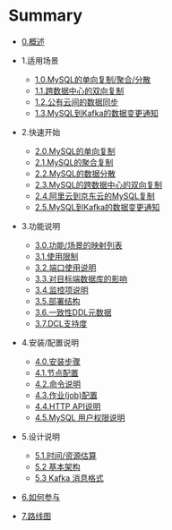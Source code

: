# Summary

* [0.概述](0/0_overview.md)
* 1.适用场景
	* [1.0.MySQL的单向复制/聚合/分散](1/1.0_mysql_replication.md)
	* [1.1.跨数据中心的双向复制](1/1.1_bidirectional_replication.md)
	* [1.2.公有云间的数据同步](1/1.2_sync_between_cloud.md)
	* [1.3.MySQL到Kafka的数据变更通知](1/1.3_mysql_kafka.md)
* 2.快速开始
	* [2.0.MySQL的单向复制](2/2.0_mysql_replication_1_1.md)
	* [2.1.MySQL的聚合复制](2/2.1_mysql_replication_n_1.md)
	* [2.2.MySQL的数据分散](2/2.2_mysql_replication_1_n.md)
	* [2.3.MySQL的跨数据中心的双向复制](2/2.3_dc_to_dc_bidirectional.md)
	* [2.4.阿里云到京东云的MySQL复制](2/2.4_ali_to_jd.md)
	* [2.5.MySQL到Kafka的数据变更通知](2/2.5_mysql_kafka.md)
* 3.功能说明
	* [3.0.功能/场景的映射列表](3/3.0_function_scenario_mapping.md)
	* [3.1.使用限制](3/3.1_limitation.md)
	* [3.2.端口使用说明](3/3.2_ports.md)
	* [3.3.对目标端数据库的影响](3/3.3_impact_on_dest.md)
	* [3.4.监控项说明](3/3.4_metrics.md)
	* [3.5.部署结构](3/3.5_deployment.md)
	* [3.6.一致性DDL元数据](3/3.6_DDL.md)
	* [3.7.DCL支持度](3/3.7_DCL.md)
* 4.安装/配置说明
	* [4.0.安装步骤](4/4.0_installation.md)
	* [4.1.节点配置](4/4.1_node_configuration.md)
	* [4.2.命令说明](4/4.2_command.md)
	* [4.3.作业(job)配置](4/4.3_job_configuration.md)
	* [4.4.HTTP API说明](4/4.4_http_api.md)
	* [4.5.MySQL 用户权限说明](4/4.5_mysql_user_privileges.md)

* 5.设计说明
	* [5.1.时间/资源估算](5/5.1_resource_estimation.md)
	* [5.2 基本架构](5/5.2_architecture.md)
	* [5.3 Kafka 消息格式](5/5.3_kafka_message_format.md)
* [6.如何参与](6/howto_contribute.md)
* [7.路线图](7/7_roadmap.md)
